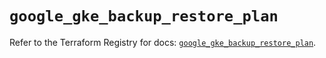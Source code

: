 # `google_gke_backup_restore_plan`

Refer to the Terraform Registry for docs: [`google_gke_backup_restore_plan`](https://registry.terraform.io/providers/hashicorp/google-beta/6.10.0/docs/resources/google_gke_backup_restore_plan).
